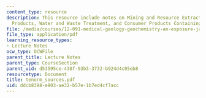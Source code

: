 ```yaml
---
content_type: resource
description: This resource include notes on Mining and Resource Extraction, Energy
  Products, Water and Waste Treatment, and Consumer Products Containing TENORM.
file: /media/courses/12-091-medical-geology-geochemistry-an-exposure-january-iap-2006/ddcb8398e803ae32b57e1b7ed4cf7acc_tenorm_sources.pdf
file_type: application/pdf
learning_resource_types:
- Lecture Notes
ocw_type: OCWFile
parent_title: Lecture Notes
parent_type: CourseSection
parent_uid: d53595ce-430f-93b3-3732-b924d4c05eb8
resourcetype: Document
title: tenorm_sources.pdf
uid: ddcb8398-e803-ae32-b57e-1b7ed4cf7acc
---
```

